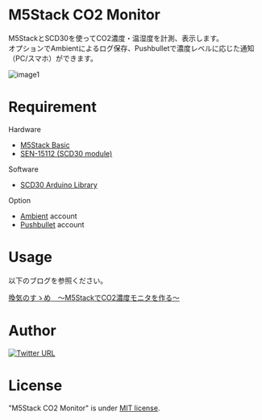 # M5Stack CO2 Monitor

M5StackとSCD30を使ってCO2濃度・温湿度を計測、表示します。  
オプションでAmbientによるログ保存、Pushbulletで濃度レベルに応じた通知（PC/スマホ）ができます。

 ![image1](https://pbs.twimg.com/media/EUWoylyU4AINFB8?format=jpg&name=small)

# Requirement

Hardware
* [M5Stack Basic](https://www.switch-science.com/catalog/3647/)
* [SEN-15112 (SCD30 module)](https://www.sengoku.co.jp/mod/sgk_cart/detail.php?code=EEHD-5CRY)

Software
* [SCD30 Arduino Library](https://github.com/sparkfun/SparkFun_SCD30_Arduino_Library)

Option
* [Ambient](https://ambidata.io/) account
* [Pushbullet](https://www.pushbullet.com/) account

# Usage

以下のブログを参照ください。

[換気のすゝめ　～M5StackでCO2濃度モニタを作る～](https://westgate-lab.hatenablog.com/entry/2020/04/01/224511)
 
# Author
 
[![Twitter URL](https://img.shields.io/twitter/url/https/twitter.com/kmizta.svg?style=social&label=Follow%20%40kmizta)](https://twitter.com/kmizta)
 
# License
 
"M5Stack CO2 Monitor" is under [MIT license](https://en.wikipedia.org/wiki/MIT_License).